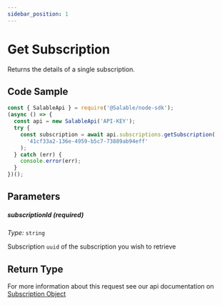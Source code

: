 ```yaml
---
sidebar_position: 1
---
```


# Get Subscription

Returns the details of a single subscription.

## Code Sample

```typescript
const { SalableApi } = require('@Salable/node-sdk');
(async () => {
  const api = new SalableApi('API-KEY');
  try {
    const subscription = await api.subscriptions.getSubscription(
      '41cf33a2-136e-4959-b5c7-73889ab94eff'
    );
  } catch (err) {
    console.error(err);
  }
})();
```

## Parameters

##### subscriptionId (_required_)

_Type:_ `string`

Subscription `uuid` of the subscription you wish to retrieve

## Return Type

For more information about this request see our api documentation on [Subscription Object](https://docs.salable.app/api#tag/Subscriptions/operation/getSubscriptionByUuid)
